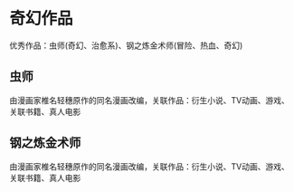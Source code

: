 # 奇幻作品
优秀作品：虫师(奇幻、治愈系)、钢之炼金术师(冒险、热血、奇幻)
## 虫师
由漫画家椎名轻穗原作的同名漫画改编，关联作品：衍生小说、TV动画、游戏、关联书籍、真人电影<br>
## 钢之炼金术师
由漫画家椎名轻穗原作的同名漫画改编，关联作品：衍生小说、TV动画、游戏、关联书籍、真人电影<br>
